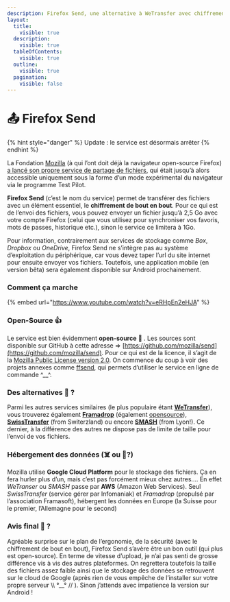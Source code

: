 ```yaml
---
description: Firefox Send, une alternative à WeTransfer avec chiffrement de bout en bout
layout:
  title:
    visible: true
  description:
    visible: true
  tableOfContents:
    visible: true
  outline:
    visible: true
  pagination:
    visible: false
---
```


# 📤 Firefox Send

{% hint style="danger" %}
Update : le service est désormais arrêter
{% endhint %}

La Fondation [Mozilla](https://www.frandroid.com/tag/mozilla-firefox) (à qui l’ont doit déjà la navigateur open-source Firefox) [a lancé son propre service de partage de fichiers](https://blog.mozilla.org/blog/2019/03/12/introducing-firefox-send-providing-free-file-transfers-while-keeping-your-personal-information-private/), qui était jusqu’à alors accessible uniquement sous la forme d’un mode expérimental du navigateur via le programme Test Pilot.

**Firefox Send** (c’est le nom du service) permet de transférer des fichiers avec un élément essentiel, le **chiffrement de bout en bout**. Pour ce qui est de l’envoi des fichiers, vous pouvez envoyer un fichier jusqu’à 2,5 Go avec votre compte Firefox (celui que vous utilisez pour synchroniser vos favoris, mots de passes, historique etc.), sinon le service ce limitera à 1Go.&#x20;

Pour information, contrairement aux services de stockage comme _Box_, _Dropbox_ ou _OneDrive_, Firefox Send ne s’intègre pas au système d’exploitation du périphérique, car vous devez taper l’url du site internet pour ensuite envoyer vos fichiers. Toutefois, une application mobile (en version bêta) sera également disponible sur Android prochainement.

### **Comment ça marche**

{% embed url="https://www.youtube.com/watch?v=eRHpEn2eHJA" %}

### **Open-Source 👍**

Le service est bien évidemment **open-source** 🙂 . Les sources sont disponible sur GitHub à cette adresse => [https://github.com/mozilla/send](https://github.com/mozilla/send). Pour ce qui est de la licence, il s’agit de la [Mozilla Public License version 2.0](https://github.com/mozilla/send/blob/master/LICENSE). On commence du coup à voir des projets annexes comme [ffsend](https://github.com/timvisee/ffsend), qui permets d’utiliser le service en ligne de commande ^\_\_^.

### **Des alternatives 🔁 ?**

Parmi les autres services similaires (le plus populaire étant [**WeTransfer**](https://www.wetransfer.com/)), vous trouverez également [**Framadrop**](https://framadrop.org/) (également [opensource](https://framagit.org/framasoft/framadrop/)), [**SwissTransfer**](https://www.swisstransfer.com/fr) (from Switerzland) ou encore [**SMASH**](https://www.fromsmash.com/) (from Lyon!). Ce dernier, à la différence des autres ne dispose pas de limite de taille pour l’envoi de vos fichiers.

### **Hébergement des données (☠️ ou 🧸?)**

Mozilla utilise **Google Cloud Platform** pour le stockage des fichiers. Ça en fera hurler plus d’un, mais c’est pas forcément mieux chez autres…. En effet _WeTranser_ ou _SMASH_ passe par **AWS** (Amazon Web Services). Seul _SwissTransfer_ (service gérer par Infomaniak) et _Framadrop_ (propulsé par l’association Framasoft), hébergent les données en Europe (la Suisse pour le premier, l’Allemagne pour le second)

### **Avis final 🤔 ?**

Agréable surprise sur le plan de l’ergonomie, de la sécurité (avec le chiffrement de bout en bout), Firefox Send s’avère être un bon outil (qui plus est open-source). En terme de vitesse d’upload, je n’ai pas senti de grosse différence vis à vis des autres plateformes. On regrettera toutefois la taille des fichiers assez faible ainsi que le stockage des données se retrouvent sur le cloud de Google (après rien de vous empêche de l’installer sur votre propre serveur \\\ °\_\_° // ). Sinon j’attends avec impatience la version sur Android !
